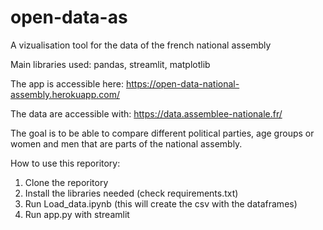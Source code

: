 # open-data-as
A vizualisation tool for the data of the french national assembly

Main libraries used: pandas, streamlit, matplotlib

The app is accessible here: https://open-data-national-assembly.herokuapp.com/

The data are accessible with: https://data.assemblee-nationale.fr/

The goal is to be able to compare different political parties, age groups or women and men that are parts of the national assembly.


How to use this reporitory:
1. Clone the reporitory
2. Install the libraries needed (check requirements.txt)
3. Run Load_data.ipynb (this will create the csv with the dataframes)
4. Run app.py with streamlit
